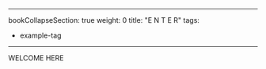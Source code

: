 
---
bookCollapseSection: true
weight: 0
title: "E N T E R"
tags:
  - example-tag
---

WELCOME HERE 